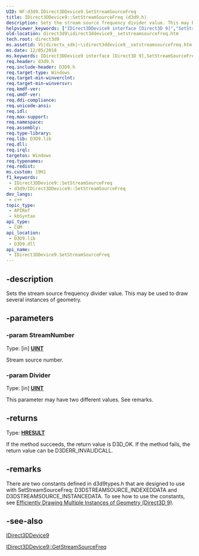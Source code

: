 ```yaml
---
UID: NF:d3d9.IDirect3DDevice9.SetStreamSourceFreq
title: IDirect3DDevice9::SetStreamSourceFreq (d3d9.h)
description: Sets the stream source frequency divider value. This may be used to draw several instances of geometry.
helpviewer_keywords: ["IDirect3DDevice9 interface [Direct3D 9]","SetStreamSourceFreq method","IDirect3DDevice9.SetStreamSourceFreq","IDirect3DDevice9::SetStreamSourceFreq","SetStreamSourceFreq","SetStreamSourceFreq method [Direct3D 9]","SetStreamSourceFreq method [Direct3D 9]","IDirect3DDevice9 interface","c801693e-69ab-254b-92c2-993cfa9ec78a","d3d9helper/IDirect3DDevice9::SetStreamSourceFreq","direct3d9.idirect3ddevice9__setstreamsourcefreq"]
old-location: direct3d9\idirect3ddevice9__setstreamsourcefreq.htm
tech.root: direct3d9
ms.assetid: VS|directx_sdk|~\idirect3ddevice9__setstreamsourcefreq.htm
ms.date: 12/05/2018
ms.keywords: IDirect3DDevice9 interface [Direct3D 9],SetStreamSourceFreq method, IDirect3DDevice9.SetStreamSourceFreq, IDirect3DDevice9::SetStreamSourceFreq, SetStreamSourceFreq, SetStreamSourceFreq method [Direct3D 9], SetStreamSourceFreq method [Direct3D 9],IDirect3DDevice9 interface, c801693e-69ab-254b-92c2-993cfa9ec78a, d3d9helper/IDirect3DDevice9::SetStreamSourceFreq, direct3d9.idirect3ddevice9__setstreamsourcefreq
req.header: d3d9.h
req.include-header: D3D9.h
req.target-type: Windows
req.target-min-winverclnt: 
req.target-min-winversvr: 
req.kmdf-ver: 
req.umdf-ver: 
req.ddi-compliance: 
req.unicode-ansi: 
req.idl: 
req.max-support: 
req.namespace: 
req.assembly: 
req.type-library: 
req.lib: D3D9.lib
req.dll: 
req.irql: 
targetos: Windows
req.typenames: 
req.redist: 
ms.custom: 19H1
f1_keywords:
 - IDirect3DDevice9::SetStreamSourceFreq
 - d3d9/IDirect3DDevice9::SetStreamSourceFreq
dev_langs:
 - c++
topic_type:
 - APIRef
 - kbSyntax
api_type:
 - COM
api_location:
 - D3D9.lib
 - D3D9.dll
api_name:
 - IDirect3DDevice9.SetStreamSourceFreq
---
```


## -description

Sets the stream source frequency divider value. This may be used to draw several instances of geometry.

## -parameters

### -param StreamNumber

Type: [in] <b><a href="https://docs.microsoft.com/windows/desktop/WinProg/windows-data-types">UINT</a></b>

Stream source number.

### -param Divider

Type: [in] <b><a href="https://docs.microsoft.com/windows/desktop/WinProg/windows-data-types">UINT</a></b>

This parameter may have two different values. See remarks.

## -returns

Type: <b><a href="/windows/win32/com/structure-of-com-error-codes">HRESULT</a></b>

If the method succeeds, the return value is D3D_OK. If the method fails, the return value can be D3DERR_INVALIDCALL.

## -remarks

There are two constants defined in d3d9types.h that are designed to use with SetStreamSourceFreq: D3DSTREAMSOURCE_INDEXEDDATA and D3DSTREAMSOURCE_INSTANCEDATA. To see how to use the constants, see <a href="https://docs.microsoft.com/windows/desktop/direct3d9/efficiently-drawing-multiple-instances-of-geometry">Efficiently Drawing Multiple Instances of Geometry (Direct3D 9)</a>.

## -see-also

<a href="https://docs.microsoft.com/windows/desktop/api/d3d9helper/nn-d3d9helper-idirect3ddevice9">IDirect3DDevice9</a>

<a href="https://docs.microsoft.com/windows/desktop/api/d3d9helper/nf-d3d9helper-idirect3ddevice9-getstreamsourcefreq">IDirect3DDevice9::GetStreamSourceFreq</a>

